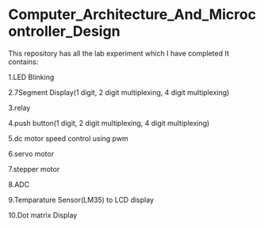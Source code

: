 # Computer_Architecture_And_Microcontroller_Design
This repository has all the lab experiment which I have completed 
It contains:

1.LED Blinking

2.7Segment Display(1 digit, 2 digit multiplexing, 4 digit multiplexing)

3.relay

4.push button(1 digit, 2 digit multiplexing, 4 digit multiplexing)

5.dc motor speed control using pwm

6.servo motor

7.stepper motor

8.ADC

9.Temparature Sensor(LM35) to LCD display

10.Dot matrix Display
